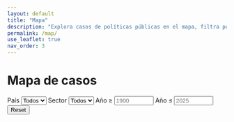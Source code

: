 ```yaml
---
layout: default
title: "Mapa"
description: "Explora casos de políticas públicas en el mapa, filtra por país, sector y año."
permalink: /map/
use_leaflet: true
nav_order: 3
---
```


# Mapa de casos
<div class="card" style="margin-bottom:16px;">
  <form id="map-filters" class="chiprow" aria-label="Filtros del mapa">
    <label class="chip">
      <span>País</span>
      <select id="filter-country">
        <option value="">Todos</option>
      </select>
    </label>
    <label class="chip">
      <span>Sector</span>
      <select id="filter-sector">
        <option value="">Todos</option>
      </select>
    </label>
    <label class="chip">
      <span>Año ≥</span>
      <input id="filter-year-min" type="number" inputmode="numeric" placeholder="1900" style="width:90px">
    </label>
    <label class="chip">
      <span>Año ≤</span>
      <input id="filter-year-max" type="number" inputmode="numeric" placeholder="2025" style="width:90px">
    </label>
    <button type="button" id="filter-reset" class="back">Reset</button>
  </form>
</div>

<div id="map" class="map" role="application" aria-label="Mapa de casos"></div>

<!-- MarkerCluster (estilos + script) -->
<link rel="stylesheet" href="https://unpkg.com/leaflet.markercluster@1.5.3/dist/MarkerCluster.css">
<link rel="stylesheet" href="https://unpkg.com/leaflet.markercluster@1.5.3/dist/MarkerCluster.Default.css">
<script defer src="https://unpkg.com/leaflet.markercluster@1.5.3/dist/leaflet.markercluster.js"></script>

<script>
document.addEventListener('DOMContentLoaded', function () {
  // Datos desde Jekyll
  const cases = [
    {% for c in site.cases %}
    {
      title: {{ c.title | jsonify }},
      country: {{ c.pais | jsonify }},
      flag: {{ c.flag | default: "" | jsonify }},
      url: {{ c.url | relative_url | jsonify }},
      lat: {{ c.lat | default: 'null' }},
      lng: {{ c.lng | default: 'null' }},
      sectors: {{ c.sector | default: empty | jsonify }},
      year: {{ c.anio_inicio | default: c['año_inicio'] | jsonify }},
      score: {{ c.score | default: 'null' }}
    }{% unless forloop.last %},{% endunless %}
    {% endfor %}
  ].filter(c => typeof c.lat === 'number' && typeof c.lng === 'number');

  // Poblar selects (únicos ordenados)
  const countries = Array.from(new Set(cases.map(c => c.country).filter(Boolean))).sort();
  const sectors = Array.from(new Set(cases.flatMap(c => Array.isArray(c.sectors) ? c.sectors : []).filter(Boolean))).sort();

  const $country = document.getElementById('filter-country');
  const $sector  = document.getElementById('filter-sector');
  const $ymin    = document.getElementById('filter-year-min');
  const $ymax    = document.getElementById('filter-year-max');
  const $reset   = document.getElementById('filter-reset');

  countries.forEach(v => { const o = document.createElement('option'); o.value=v; o.textContent=v; $country.appendChild(o); });
  sectors.forEach(v => { const o = document.createElement('option'); o.value=v; o.textContent=v; $sector.appendChild(o); });

  // Determinar rango de años sugerido
  const years = cases.map(c => +c.year).filter(n => Number.isFinite(n));
  const minY = years.length ? Math.min(...years) : 1900;
  const maxY = years.length ? Math.max(...years) : new Date().getFullYear();
  $ymin.placeholder = String(minY);
  $ymax.placeholder = String(maxY);

  // Mapa
  const map = L.map('map', { worldCopyJump: true, scrollWheelZoom: false });
  const tiles = L.tileLayer('https://{s}.tile.openstreetmap.org/{z}/{x}/{y}.png', { attribution: '© OpenStreetMap' });
  tiles.addTo(map);

  // Cluster layer
  const clusters = L.markerClusterGroup({ showCoverageOnHover: false, maxClusterRadius: 50 });

  // Render inicial
  function popupHtml(c){
    const flag = c.flag ? c.flag + ' ' : '';
    const yr = (c.year ?? '').toString();
    const sec = (Array.isArray(c.sectors) && c.sectors.length) ? c.sectors.join(', ') : '';
    const score = (typeof c.score === 'number') ? ` · <span class="pill">Score ${c.score}</span>` : '';
    return `<strong><a href="${c.url}">${c.title}</a></strong><br>${flag}${c.country}${yr ? ' · ' + yr : ''}${sec ? '<br><span class="small muted">'+sec+'</span>' : ''}${score}`;
  }

  function applyFilters() {
    const fc = $country.value;
    const fs = $sector.value;
    const ymin = parseInt($ymin.value || $ymin.placeholder, 10);
    const ymax = parseInt($ymax.value || $ymax.placeholder, 10);

    clusters.clearLayers();

    const filtered = cases.filter(c => {
      if (fc && c.country !== fc) return false;
      if (fs && !(Array.isArray(c.sectors) && c.sectors.includes(fs))) return false;
      const y = Number(c.year);
      if (Number.isFinite(y)) {
        if (y < ymin || y > ymax) return false;
      }
      return true;
    });

    filtered.forEach(c => {
      const m = L.marker([c.lat, c.lng]).bindPopup(popupHtml(c));
      clusters.addLayer(m);
    });

    if (!map.hasLayer(clusters)) clusters.addTo(map);

    if (filtered.length) {
      const group = L.featureGroup(filtered.map(c => L.marker([c.lat, c.lng])));
      map.fitBounds(group.getBounds(), { padding: [30, 30] });
    } else {
      // Vista global por defecto
      map.setView([20, 0], 2);
    }
  }

  // Eventos
  [$country, $sector, $ymin, $ymax].forEach(el => el.addEventListener('change', applyFilters));
  $reset.addEventListener('click', () => {
    $country.value = '';
    $sector.value = '';
    $ymin.value = '';
    $ymax.value = '';
    applyFilters();
  });

  // Primera carga
  applyFilters();

  // Responsivo: reajustar al mostrar teclado/resize
  window.addEventListener('resize', () => {
    setTimeout(() => map.invalidateSize({ animate: false }), 150);
  }, { passive: true });
});
</script>
